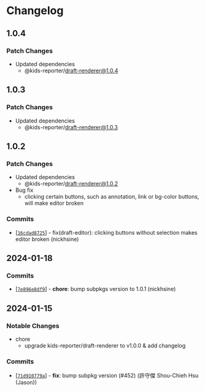 # Changelog

## 1.0.4

### Patch Changes

- Updated dependencies
  - @kids-reporter/draft-renderer@1.0.4

## 1.0.3

### Patch Changes

- Updated dependencies
  - @kids-reporter/draft-renderer@1.0.3

## 1.0.2

### Patch Changes

- Updated dependencies
  - @kids-reporter/draft-renderer@1.0.2
- Bug fix
  - clicking certain buttons, such as annotation, link or bg-color buttons, will make editor broken

### Commits

- \[[`16cdad8725`](https://github.com/kids-reporter/kids-reporter-monorepo/commit/16cdad8725)] - fix(draft-editor): clicking buttons without selection makes editor broken (nickhsine)

## 2024-01-18

### Commits

- \[[`7e896e8df9`](https://github.com/kids-reporter/kids-reporter-monorepo/commit/7e896e8df9)] - **chore**: bump subpkgs version to 1.0.1 (nickhsine)

## 2024-01-15

### Notable Changes

- chore
  - upgrade kids-reporter/draft-renderer to v1.0.0 & add changelog

### Commits

- \[[`71d910779a`](https://github.com/kids-reporter/cms-core/commit/71d910779a)] - **fix**: bump subpkg version (#452) (許守傑 Shou-Chieh Hsu (Jason))
